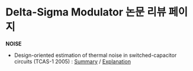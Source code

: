 # Delta-Sigma Modulator 논문 리뷰 페이지
<!--Bullet list-->
**NOISE** 
- Design-oriented estimation of thermal noise in switched-capacitor circuits (TCAS-1 2005) : [Summary](https://github.com/Lee-Joo-Yong/Noise_Paper_Review/blob/main/Summary%20PDF/%5BSummary%5DDesign-oriented%20estimation%20of%20thermal%20noise%20in%20switched-capacitor%20circuits%20(TCAS-1%202005).pdf) / [Explanation](https://life-is-work.tistory.com/23)
